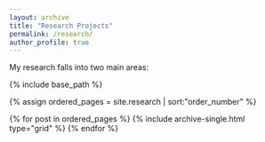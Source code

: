 ```yaml
---
layout: archive
title: "Research Projects"
permalink: /research/
author_profile: true
---
```


My research falls into two main areas:

<nbsp>

{% include base_path %}

{% assign ordered_pages = site.research | sort:"order_number" %}

{% for post in ordered_pages %}
  {% include archive-single.html type="grid" %}
{% endfor %}
